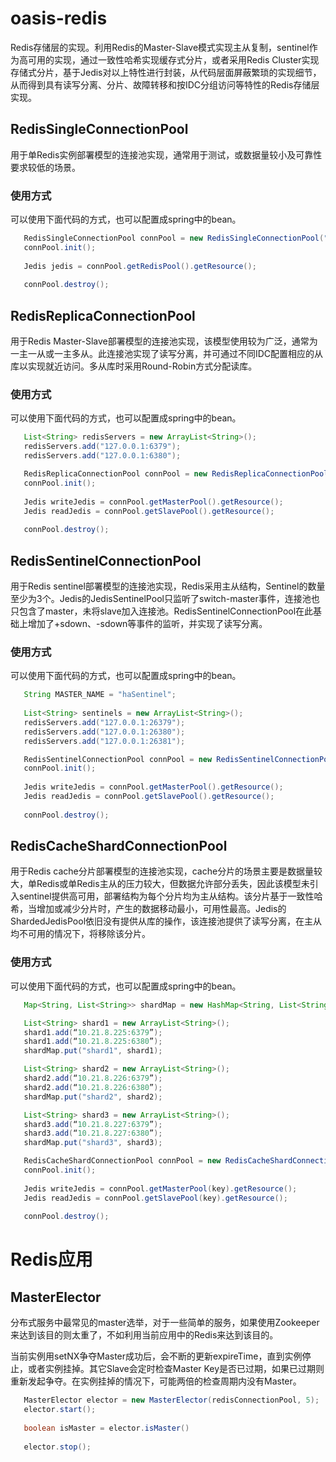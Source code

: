 # oasis-redis

Redis存储层的实现。利用Redis的Master-Slave模式实现主从复制，sentinel作为高可用的实现，通过一致性哈希实现缓存式分片，或者采用Redis Cluster实现存储式分片，基于Jedis对以上特性进行封装，从代码层面屏蔽繁琐的实现细节，从而得到具有读写分离、分片、故障转移和按IDC分组访问等特性的Redis存储层实现。

## RedisSingleConnectionPool

用于单Redis实例部署模型的连接池实现，通常用于测试，或数据量较小及可靠性要求较低的场景。

### 使用方式

可以使用下面代码的方式，也可以配置成spring中的bean。

``` Java 
   RedisSingleConnectionPool connPool = new RedisSingleConnectionPool("127.0.0.1:6379", new JedisPoolConfig());
   connPool.init();
   
   Jedis jedis = connPool.getRedisPool().getResource();
   
   connPool.destroy();
```

## RedisReplicaConnectionPool

用于Redis Master-Slave部署模型的连接池实现，该模型使用较为广泛，通常为一主一从或一主多从。此连接池实现了读写分离，并可通过不同IDC配置相应的从库以实现就近访问。多从库时采用Round-Robin方式分配读库。

### 使用方式

可以使用下面代码的方式，也可以配置成spring中的bean。

``` Java 
   List<String> redisServers = new ArrayList<String>();
   redisServers.add("127.0.0.1:6379");
   redisServers.add("127.0.0.1:6380");

   RedisReplicaConnectionPool connPool = new RedisReplicaConnectionPool(redisServers);
   connPool.init();
   
   Jedis writeJedis = connPool.getMasterPool().getResource();
   Jedis readJedis = connPool.getSlavePool().getResource();
   
   connPool.destroy();
```

## RedisSentinelConnectionPool

用于Redis sentinel部署模型的连接池实现，Redis采用主从结构，Sentinel的数量至少为3个。Jedis的JedisSentinelPool只监听了switch-master事件，连接池也只包含了master，未将slave加入连接池。RedisSentinelConnectionPool在此基础上增加了+sdown、-sdown等事件的监听，并实现了读写分离。

### 使用方式

可以使用下面代码的方式，也可以配置成spring中的bean。

``` Java 
   String MASTER_NAME = "haSentinel";
   
   List<String> sentinels = new ArrayList<String>();
   redisServers.add("127.0.0.1:26379");
   redisServers.add("127.0.0.1:26380");
   redisServers.add("127.0.0.1:26381");

   RedisSentinelConnectionPool connPool = new RedisSentinelConnectionPool(MASTER_NAME, sentinels);
   connPool.init();
   
   Jedis writeJedis = connPool.getMasterPool().getResource();
   Jedis readJedis = connPool.getSlavePool().getResource();
   
   connPool.destroy();
```

## RedisCacheShardConnectionPool

用于Redis cache分片部署模型的连接池实现，cache分片的场景主要是数据量较大，单Redis或单Redis主从的压力较大，但数据允许部分丢失，因此该模型未引入sentinel提供高可用，部署结构为每个分片均为主从结构。该分片基于一致性哈希，当增加或减少分片时，产生的数据移动最小，可用性最高。Jedis的ShardedJedisPool依旧没有提供从库的操作，该连接池提供了读写分离，在主从均不可用的情况下，将移除该分片。

### 使用方式

可以使用下面代码的方式，也可以配置成spring中的bean。

``` Java 
   Map<String, List<String>> shardMap = new HashMap<String, List<String>>();

   List<String> shard1 = new ArrayList<String>();
   shard1.add(“10.21.8.225:6379”);
   shard1.add(“10.21.8.225:6380”);
   shardMap.put("shard1", shard1);

   List<String> shard2 = new ArrayList<String>();
   shard2.add(“10.21.8.226:6379”);
   shard2.add(“10.21.8.226:6380”);
   shardMap.put("shard2", shard2);

   List<String> shard3 = new ArrayList<String>();
   shard3.add(“10.21.8.227:6379”);
   shard3.add(“10.21.8.227:6380”);
   shardMap.put("shard3", shard3);

   RedisCacheShardConnectionPool connPool = new RedisCacheShardConnectionPool(shardMap);
   connPool.init();
   
   Jedis writeJedis = connPool.getMasterPool(key).getResource();
   Jedis readJedis = connPool.getSlavePool(key).getResource();
   
   connPool.destroy();
```

# Redis应用

## MasterElector

分布式服务中最常见的master选举，对于一些简单的服务，如果使用Zookeeper来达到该目的则太重了，不如利用当前应用中的Redis来达到该目的。

当前实例用setNX争夺Master成功后，会不断的更新expireTime，直到实例停止，或者实例挂掉。其它Slave会定时检查Master Key是否已过期，如果已过期则重新发起争夺。在实例挂掉的情况下，可能两倍的检查周期内没有Master。

``` Java 
   MasterElector elector = new MasterElector(redisConnectionPool, 5);
   elector.start();
   
   boolean isMaster = elector.isMaster()
   
   elector.stop();
```

